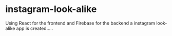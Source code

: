 # instagram-look-alike
Using React for the frontend and Firebase for the backend a instagram look-alike app is created.....
